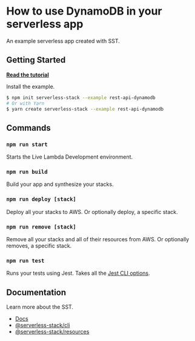 # How to use DynamoDB in your serverless app

An example serverless app created with SST.

## Getting Started

[**Read the tutorial**](https://sst.dev/examples/how-to-use-dynamodb-in-your-serverless-app.html)

Install the example.

```bash
$ npm init serverless-stack --example rest-api-dynamodb
# Or with Yarn
$ yarn create serverless-stack --example rest-api-dynamodb
```

## Commands

### `npm run start`

Starts the Live Lambda Development environment.

### `npm run build`

Build your app and synthesize your stacks.

### `npm run deploy [stack]`

Deploy all your stacks to AWS. Or optionally deploy, a specific stack.

### `npm run remove [stack]`

Remove all your stacks and all of their resources from AWS. Or optionally removes, a specific stack.

### `npm run test`

Runs your tests using Jest. Takes all the [Jest CLI options](https://jestjs.io/docs/en/cli).

## Documentation

Learn more about the SST.

- [Docs](https://docs.sst.dev/)
- [@serverless-stack/cli](https://docs.sst.dev/packages/cli)
- [@serverless-stack/resources](https://docs.sst.dev/packages/resources)
